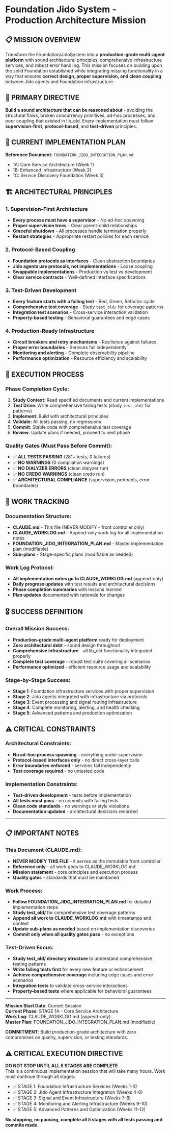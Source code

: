 # Foundation Jido System - Production Architecture Mission

## 📋 MISSION OVERVIEW

Transform the Foundation/JidoSystem into a **production-grade multi-agent platform** with sound architectural principles, comprehensive infrastructure services, and robust error handling. This mission focuses on building upon the solid Foundation established while integrating missing functionality in a way that ensures **correct design, proper supervision, and clean coupling** between Jido agents and Foundation infrastructure.

## 🎯 PRIMARY DIRECTIVE

**Build a sound architecture that can be reasoned about** - avoiding the structural flaws, broken concurrency primitives, ad-hoc processes, and poor coupling that existed in lib_old. Every implementation must follow **supervision-first**, **protocol-based**, and **test-driven** principles.

## 📖 CURRENT IMPLEMENTATION PLAN

**Reference Document**: `FOUNDATION_JIDO_INTEGRATION_PLAN.md`

- 1A: Core Service Architecture (Week 1)  
- 1B: Enhanced Infrastructure (Week 2)
- 1C: Service Discovery Foundation (Week 3)

## 🏗️ ARCHITECTURAL PRINCIPLES

### 1. Supervision-First Architecture
- **Every process must have a supervisor** - No ad-hoc spawning
- **Proper supervision trees** - Clear parent-child relationships  
- **Graceful shutdown** - All processes handle termination properly
- **Restart strategies** - Appropriate restart policies for each service

### 2. Protocol-Based Coupling
- **Foundation protocols as interfaces** - Clean abstraction boundaries
- **Jido agents use protocols, not implementations** - Loose coupling
- **Swappable implementations** - Production vs test vs development
- **Clear service contracts** - Well-defined interface specifications

### 3. Test-Driven Development
- **Every feature starts with a failing test** - Red, Green, Refactor cycle
- **Comprehensive test coverage** - Study `test_old/` for coverage patterns
- **Integration test scenarios** - Cross-service interaction validation
- **Property-based testing** - Behavioral guarantees and edge cases

### 4. Production-Ready Infrastructure
- **Circuit breakers and retry mechanisms** - Resilience against failures
- **Proper error boundaries** - Services fail independently
- **Monitoring and alerting** - Complete observability pipeline
- **Performance optimization** - Resource efficiency and scalability

## 🔄 EXECUTION PROCESS

### Phase Completion Cycle:
1. **Study Context**: Read specified documents and current implementations
2. **Test Drive**: Write comprehensive failing tests (study `test_old/` for patterns)
3. **Implement**: Build with architectural principles
4. **Validate**: All tests passing, no regressions
5. **Commit**: Stable code with comprehensive test coverage
6. **Review**: Update plans if needed, proceed to next phase

### Quality Gates (Must Pass Before Commit):
- ✅ **ALL TESTS PASSING** (281+ tests, 0 failures)
- ✅ **NO WARNINGS** (0 compilation warnings)  
- ✅ **NO DIALYZER ERRORS** (clean dialyzer run)
- ✅ **NO CREDO WARNINGS** (clean credo run)
- ✅ **ARCHITECTURAL COMPLIANCE** (supervision, protocols, error boundaries)

## 📝 WORK TRACKING

### Documentation Structure:
- **CLAUDE.md** - This file (NEVER MODIFY - front controller only)
- **CLAUDE_WORKLOG.md** - Append-only work log for all implementation notes
- **FOUNDATION_JIDO_INTEGRATION_PLAN.md** - Master implementation plan (modifiable)
- **Sub-plans** - Stage-specific plans (modifiable as needed)

### Work Log Protocol:
- **All implementation notes go to CLAUDE_WORKLOG.md** (append-only)
- **Daily progress updates** with test results and architectural decisions
- **Phase completion summaries** with lessons learned
- **Plan updates** documented with rationale for changes

## 🎖️ SUCCESS DEFINITION

### Overall Mission Success:
- **Production-grade multi-agent platform** ready for deployment
- **Zero architectural debt** - sound design throughout
- **Comprehensive infrastructure** - all lib_old functionality integrated properly
- **Complete test coverage** - robust test suite covering all scenarios
- **Performance optimized** - efficient resource usage and scalability

### Stage-by-Stage Success:
- **Stage 1**: Foundation infrastructure services with proper supervision
- **Stage 2**: Jido agents integrated with infrastructure via protocols  
- **Stage 3**: Event processing and signal routing infrastructure
- **Stage 4**: Complete monitoring, alerting, and health checking
- **Stage 5**: Advanced patterns and production optimization

## ⚠️ CRITICAL CONSTRAINTS

### Architectural Constraints:
- **No ad-hoc process spawning** - everything under supervision
- **Protocol-based interfaces only** - no direct cross-layer calls
- **Error boundaries enforced** - services fail independently
- **Test coverage required** - no untested code

### Implementation Constraints:
- **Test-driven development** - tests before implementation
- **All tests must pass** - no commits with failing tests
- **Clean code standards** - no warnings or style violations
- **Documentation updated** - architectural decisions recorded

---

## 📋 IMPORTANT NOTES

### This Document (CLAUDE.md):
- **NEVER MODIFY THIS FILE** - it serves as the immutable front controller
- **Reference only** - all work goes to CLAUDE_WORKLOG.md
- **Mission statement** - core principles and execution process
- **Quality gates** - standards that must be maintained

### Work Process:
- **Follow FOUNDATION_JIDO_INTEGRATION_PLAN.md** for detailed implementation steps
- **Study test_old/** for comprehensive test coverage patterns
- **Append all work to CLAUDE_WORKLOG.md** with timestamps and context
- **Update sub-plans as needed** based on implementation discoveries
- **Commit only when all quality gates pass** - no exceptions

### Test-Driven Focus:
- **Study test_old/ directory structure** to understand comprehensive testing patterns
- **Write failing tests first** for every new feature or enhancement
- **Achieve comprehensive coverage** including edge cases and error scenarios
- **Integration tests** to validate cross-service interactions
- **Property-based tests** where applicable for behavioral guarantees

---

**Mission Start Date**: Current Session  
**Current Phase**: STAGE 1A - Core Service Architecture  
**Work Log**: CLAUDE_WORKLOG.md (append-only)  
**Master Plan**: FOUNDATION_JIDO_INTEGRATION_PLAN.md (modifiable)  

**COMMITMENT**: Build production-grade architecture with zero compromises on quality, supervision, or testing standards.

## ⚠️ CRITICAL EXECUTION DIRECTIVE

**DO NOT STOP UNTIL ALL 5 STAGES ARE COMPLETE**  
This is a continuous implementation session that will take many hours. Work must continue through all stages:
- ✅ STAGE 1: Foundation Infrastructure Services (Weeks 1-3)
- ✅ STAGE 2: Jido Agent Infrastructure Integration (Weeks 4-6)  
- ✅ STAGE 3: Signal and Event Infrastructure (Weeks 7-8)
- ✅ STAGE 4: Monitoring and Alerting Infrastructure (Weeks 9-10)
- ✅ STAGE 5: Advanced Patterns and Optimization (Weeks 11-12)

**No stopping, no pausing, complete all 5 stages with all tests passing and commits made.**
